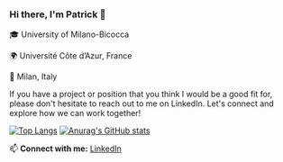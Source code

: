 ### Hi there, I'm Patrick 👋





🎓 University of Milano-Bicocca

🌍  Université Côte d’Azur, France

📍  Milan, Italy








If you have a project or position that you think I would be a good fit for, please don't hesitate to reach out to me on LinkedIn.
Let's connect and explore how we can work together!

[![Top Langs](https://github-readme-stats.vercel.app/api/top-langs/?username=patrickk00)](https://github.com/anuraghazra/github-readme-stats)
[![Anurag's GitHub stats](https://github-readme-stats.vercel.app/api?username=patrickk00)](https://github.com/anuraghazra/github-readme-stats)







📫 **Connect with me:** [LinkedIn](https://www.linkedin.com/in/patrickkcosta/)

